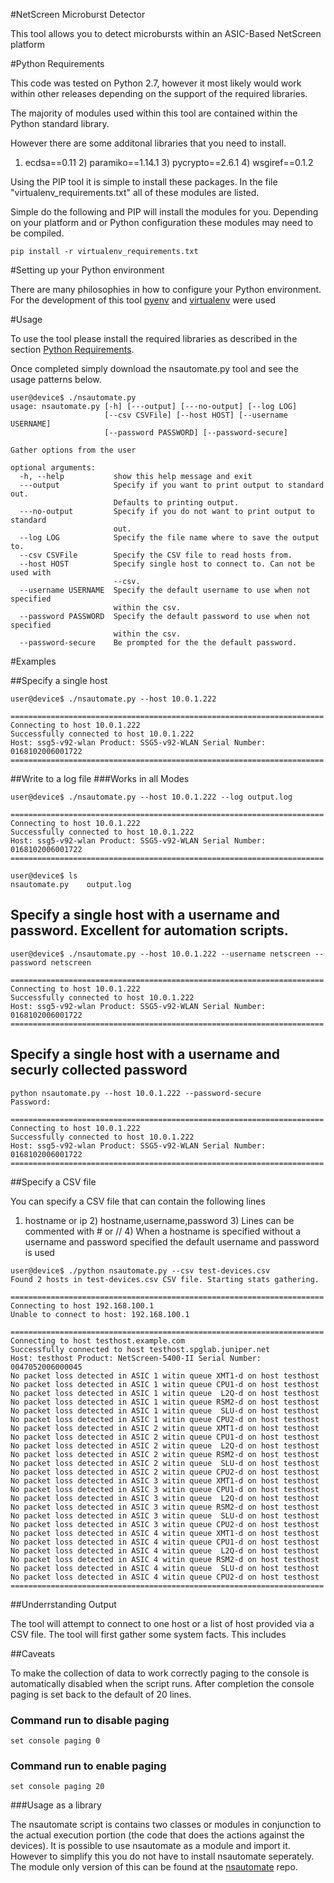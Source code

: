 #NetScreen Microburst Detector

This tool allows you to detect microbursts within an ASIC-Based NetScreen platform

#Python Requirements

This code was tested on Python 2.7, however it most likely would work within other releases depending on the support of the required libraries.

The majority of modules used within this tool are contained within the Python standard library.

However there are some additonal libraries that you need to install.

1) ecdsa==0.11 2) paramiko==1.14.1 3) pycrypto==2.6.1 4) wsgiref==0.1.2

Using the PIP tool it is simple to install these packages. In the file "virtualenv_requirements.txt" all of these modules are listed.

Simple do the following and PIP will install the modules for you. Depending on your platform and or Python configuration these modules may need to be compiled.

```
pip install -r virtualenv_requirements.txt
```

#Setting up your Python environment

There are many philosophies in how to configure your Python environment. For the development of this tool [pyenv](https://github.com/yyuu/pyenv) and [virtualenv](https://github.com/yyuu/pyenv-virtualenv) were used

#Usage

To use the tool please install the required libraries as described in the section [Python Requirements](https://github.com/JNPRAutomate/nsmburst-detector#python-requirements).

Once completed simply download the nsautomate.py tool and see the usage patterns below.

```
user@device$ ./nsautomate.py
usage: nsautomate.py [-h] [---output] [---no-output] [--log LOG]
                     [--csv CSVFile] [--host HOST] [--username USERNAME]
                     [--password PASSWORD] [--password-secure]

Gather options from the user

optional arguments:
  -h, --help           show this help message and exit
  ---output            Specify if you want to print output to standard out.
                       Defaults to printing output.
  ---no-output         Specify if you do not want to print output to standard
                       out.
  --log LOG            Specify the file name where to save the output to.
  --csv CSVFile        Specify the CSV file to read hosts from.
  --host HOST          Specify single host to connect to. Can not be used with
                       --csv.
  --username USERNAME  Specify the default username to use when not specified
                       within the csv.
  --password PASSWORD  Specify the default password to use when not specified
                       within the csv.
  --password-secure    Be prompted for the the default password.

```

#Examples

##Specify a single host

```
user@device$ ./nsautomate.py --host 10.0.1.222

======================================================================
Connecting to host 10.0.1.222
Successfully connected to host 10.0.1.222
Host: ssg5-v92-wlan Product: SSG5-v92-WLAN Serial Number: 0168102006001722
======================================================================
```

##Write to a log file ###Works in all Modes

```
user@device$ ./nsautomate.py --host 10.0.1.222 --log output.log

======================================================================
Connecting to host 10.0.1.222
Successfully connected to host 10.0.1.222
Host: ssg5-v92-wlan Product: SSG5-v92-WLAN Serial Number: 0168102006001722
======================================================================

user@device$ ls
nsautomate.py    output.log

```

Specify a single host with a username and password. Excellent for automation scripts.
-------------------------------------------------------------------------------------

```
user@device$ ./nsautomate.py --host 10.0.1.222 --username netscreen --password netscreen

======================================================================
Connecting to host 10.0.1.222
Successfully connected to host 10.0.1.222
Host: ssg5-v92-wlan Product: SSG5-v92-WLAN Serial Number: 0168102006001722
======================================================================
```

Specify a single host with a username and securly collected password
--------------------------------------------------------------------

```
python nsautomate.py --host 10.0.1.222 --password-secure
Password:

======================================================================
Connecting to host 10.0.1.222
Successfully connected to host 10.0.1.222
Host: ssg5-v92-wlan Product: SSG5-v92-WLAN Serial Number: 0168102006001722
======================================================================
```

##Specify a CSV file

You can specify a CSV file that can contain the following lines

1) hostname or ip 2) hostname,username,password 3) Lines can be commented with # or // 4) When a hostname is specified without a username and password specified the default username and password is used

```
user@device$ ./python nsautomate.py --csv test-devices.csv
Found 2 hosts in test-devices.csv CSV file. Starting stats gathering.

======================================================================
Connecting to host 192.168.100.1
Unable to connect to host: 192.168.100.1

======================================================================
Connecting to host testhost.example.com
Successfully connected to host testhost.spglab.juniper.net
Host: testhost Product: NetScreen-5400-II Serial Number: 0047052006000045
No packet loss detected in ASIC 1 witin queue XMT1-d on host testhost
No packet loss detected in ASIC 1 witin queue CPU1-d on host testhost
No packet loss detected in ASIC 1 witin queue  L2Q-d on host testhost
No packet loss detected in ASIC 1 witin queue RSM2-d on host testhost
No packet loss detected in ASIC 1 witin queue  SLU-d on host testhost
No packet loss detected in ASIC 1 witin queue CPU2-d on host testhost
No packet loss detected in ASIC 2 witin queue XMT1-d on host testhost
No packet loss detected in ASIC 2 witin queue CPU1-d on host testhost
No packet loss detected in ASIC 2 witin queue  L2Q-d on host testhost
No packet loss detected in ASIC 2 witin queue RSM2-d on host testhost
No packet loss detected in ASIC 2 witin queue  SLU-d on host testhost
No packet loss detected in ASIC 2 witin queue CPU2-d on host testhost
No packet loss detected in ASIC 3 witin queue XMT1-d on host testhost
No packet loss detected in ASIC 3 witin queue CPU1-d on host testhost
No packet loss detected in ASIC 3 witin queue  L2Q-d on host testhost
No packet loss detected in ASIC 3 witin queue RSM2-d on host testhost
No packet loss detected in ASIC 3 witin queue  SLU-d on host testhost
No packet loss detected in ASIC 3 witin queue CPU2-d on host testhost
No packet loss detected in ASIC 4 witin queue XMT1-d on host testhost
No packet loss detected in ASIC 4 witin queue CPU1-d on host testhost
No packet loss detected in ASIC 4 witin queue  L2Q-d on host testhost
No packet loss detected in ASIC 4 witin queue RSM2-d on host testhost
No packet loss detected in ASIC 4 witin queue  SLU-d on host testhost
No packet loss detected in ASIC 4 witin queue CPU2-d on host testhost
======================================================================
```

##Underrstanding Output

The tool will attempt to connect to one host or a list of host provided via a CSV file. The tool will first gather some system facts. This includes

##Caveats

To make the collection of data to work correctly paging to the console is automatically disabled when the script runs. After completion the console paging is set back to the default of 20 lines.

### Command run to disable paging

```
set console paging 0
```

### Command run to enable paging

```
set console paging 20
```

###Usage as a library

The nsautomate script is contains two classes or modules in conjunction to the actual execution portion (the code that does the actions against the devices). It is possible to use nsautomate as a module and import it. However to simplify this you do not have to install nsautomate seperately. The module only version of this can be found at the [nsautomate](https://github.com/JNPRAutomate/nsautomate) repo.

